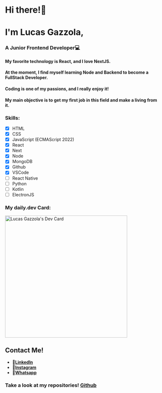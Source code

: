 # Hi there!👋 
# I'm **Lucas Gazzola**,
### A **Junior Frontend Developer**💻
#### My favorite technology is **React**, and I love **NextJS**.
#### At the moment, I find myself learning **Node** and **Backend** to become a **FullStack Developer**.
#### **Coding** is one of my passions, and I really enjoy it!
#### My main objective is to get my first job in this field and make a living from it. 
### Skills:
* [X] HTML
* [X] CSS
* [X] JavaScript (ECMAScript 2022)
* [X] React
* [X] Next
* [X] Node
* [X] MongoDB
* [X] Github
* [X] VSCode
* [ ] React Native
* [ ] Python
* [ ] Kotlin
* [ ] ElectronJS

### My daily.dev Card:
<a href="https://app.daily.dev/lucasjg017"><img src="https://api.daily.dev/devcards/bf363f59cb164951b6c3c0c4d6d4f07f.png?r=vsy" width="400" alt="Lucas Gazzola's Dev Card"/></a>

## Contact Me!
* 🌟[**LinkedIn**](https://www.linkedin.com/in/lucasgazzola/)
* 🌟[**Instagram**](https://www.instagram.com/lucasgazzola)
* 🌟[**Whatsapp**](https://api.whatsapp.com/send/?phone=5493467446259&text=Hi,%20Lucas!&type=phone_number&app_absent=0)

### Take a look at my repositories! [**Github**](https://github.com/lucasgazzola?tab=repositories)
